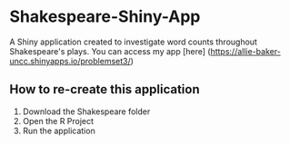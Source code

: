 # Shakespeare-Shiny-App
A Shiny application created to investigate word counts throughout Shakespeare's plays.
You can access my app [here] (https://allie-baker-uncc.shinyapps.io/problemset3/)

## How to re-create this application
1. Download the Shakespeare folder
2. Open the R Project
3. Run the application
